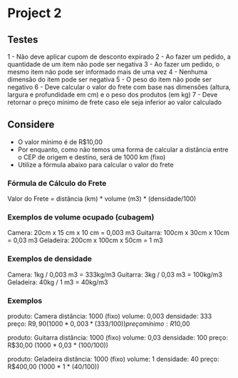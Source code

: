 # Project 2 

## Testes
1 - Não deve aplicar cupom de desconto expirado
2 - Ao fazer um pedido, a quantidade de um item não pode ser negativa
3 - Ao fazer um pedido, o mesmo item não pode ser informado mais de uma vez
4 - Nenhuma dimensão do item pode ser negativa
5 - O peso do item não pode ser negativo
6 - Deve calcular o valor do frete com base nas dimensões (altura, largura e profundidade em cm) e o peso dos produtos (em kg)
7 - Deve retornar o preço mínimo de frete caso ele seja inferior ao valor calculado

## Considere
- O valor mínimo é de R$10,00
- Por enquanto, como não temos uma forma de calcular a distância entre o CEP de origem e destino, será de 1000 km (fixo)
- Utilize a fórmula abaixo para calcular o valor do frete

### Fórmula de Cálculo do Frete
Valor do Frete = distância (km) * volume (m3) * (densidade/100)

### Exemplos de volume ocupado (cubagem)
Camera: 20cm x 15 cm x 10 cm = 0,003 m3
Guitarra: 100cm x 30cm x 10cm = 0,03 m3
Geladeira: 200cm x 100cm x 50cm = 1 m3

### Exemplos de densidade
Camera: 1kg / 0,003 m3 = 333kg/m3
Guitarra: 3kg / 0,03 m3 = 100kg/m3
Geladeira: 40kg / 1 m3 = 40kg/m3

### Exemplos
produto: Camera
distância: 1000 (fixo)
volume: 0,003
densidade: 333
preço: R$9,90 (1000 * 0,003 * (333/100))
preço mínimo: R$10,00

produto: Guitarra
distância: 1000 (fixo)
volume: 0,03
densidade: 100
preço: R$30,00 (1000 * 0,03 * (100/100))

produto: Geladeira
distância: 1000 (fixo)
volume: 1
densidade: 40
preço: R$400,00 (1000 * 1 * (40/100))
